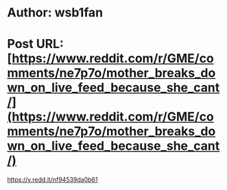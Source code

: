 # Author: wsb1fan
# Post URL: [https://www.reddit.com/r/GME/comments/ne7p7o/mother_breaks_down_on_live_feed_because_she_cant/](https://www.reddit.com/r/GME/comments/ne7p7o/mother_breaks_down_on_live_feed_because_she_cant/)


https://v.redd.it/nf94539da0b61